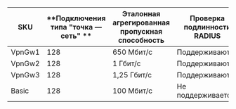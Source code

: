 | **SKU** | **Подключения типа "точка — сеть" **| **Эталонная агрегированная пропускная способность** | **Проверка подлинности RADIUS** |
|---|---|---|---|
| VpnGw1 | 128 | 650 Мбит/с  | Поддерживаются     |
| VpnGw2 | 128 | 1 Гбит/с     | Поддерживаются     |
| VpnGw3 | 128 | 1,25 Гбит/с | Поддерживаются     |
| Basic  | 128 | 100 Мбит/с  | Не поддерживается |
